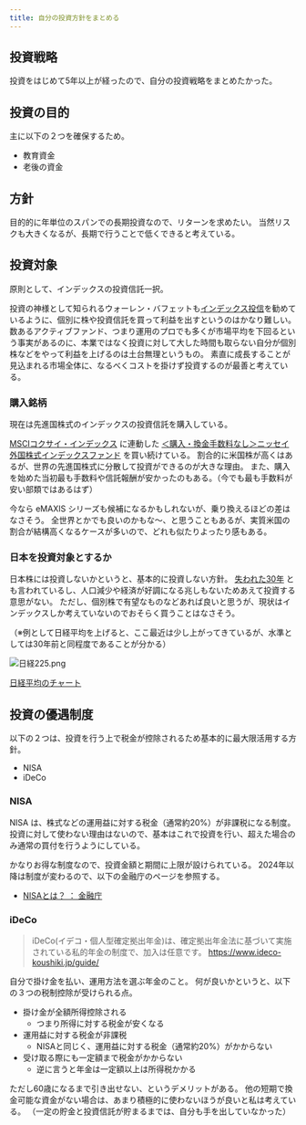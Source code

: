```yaml
---
title: 自分の投資方針をまとめる
---
```


## 投資戦略

投資をはじめて5年以上が経ったので、自分の投資戦略をまとめたかった。

## 投資の目的

主に以下の２つを確保するため。

- 教育資金
- 老後の資金

## 方針

目的的に年単位のスパンでの長期投資なので、リターンを求めたい。
当然リスクも大きくなるが、長期で行うことで低くできると考えている。

## 投資対象

原則として、インデックスの投資信託一択。

投資の神様として知られるウォーレン・バフェットも[インデックス投信](https://president.jp/articles/-/49422?page=3)を勧めているように、個別に株や投資信託を買って利益を出すというのはかなり難しい。
数あるアクティブファンド、つまり運用のプロでも多くが市場平均を下回るという事実があるのに、本業ではなく投資に対して大した時間も取らない自分が個別株などをやって利益を上げるのは土台無理というもの。
素直に成長することが見込まれる市場全体に、なるべくコストを掛けず投資するのが最善と考えている。

### 購入銘柄

現在は先進国株式のインデックスの投資信託を購入している。

[MSCIコクサイ・インデックス](https://www.nam.co.jp/education/handbook/idx02.html) に連動した [＜購入・換金手数料なし＞ニッセイ外国株式インデックスファンド](https://www.nam.co.jp/fundinfo/ngkif/main.html) を買い続けている。
割合的に米国株が高くはあるが、世界の先進国株式に分散して投資ができるのが大きな理由。
また、購入を始めた当初最も手数料や信託報酬が安かったのもある。（今でも最も手数料が安い部類ではあるはず）

今なら eMAXIS シリーズも候補になるかもしれないが、乗り換えるほどの差はなさそう。
全世界とかでも良いのかもな〜、と思うこともあるが、実質米国の割合が結構高くなるケースが多いので、どれも似たりよったり感もある。

### 日本を投資対象とするか

日本株には投資しないかというと、基本的に投資しない方針。
[失われた30年](https://ja.wikipedia.org/wiki/%E5%A4%B1%E3%82%8F%E3%82%8C%E3%81%9F30%E5%B9%B4) とも言われているし、人口減少や経済が好調になる兆しもないためあえて投資する意思がない。
ただし、個別株で有望なものなどあれば良いと思うが、現状はインデックスしか考えていないのでおそらく買うことはなさそう。

（※例として日経平均を上げると、ここ最近は少し上がってきているが、水準としては30年前と同程度であることが分かる）

![日経225.png](https://mryhryki.com/file/VJgQy3cuiXNWhdsbnYr0HkLdNXUGm-Ws9AkoeKPVAT1aYWcC.png)

[日経平均のチャート](https://sekai-kabuka.com/%E4%B8%96%E7%95%8C%E3%81%AE%E6%A0%AA%E4%BE%A1/%E6%97%A5%E7%B5%8C%E5%B9%B3%E5%9D%87.html)

## 投資の優遇制度

以下の２つは、投資を行う上で税金が控除されるため基本的に最大限活用する方針。

- NISA
- iDeCo

### NISA

NISA は、株式などの運用益に対する税金（通常約20%）が非課税になる制度。
投資に対して使わない理由はないので、基本はこれで投資を行い、超えた場合のみ通常の買付を行うようにしている。

かなりお得な制度なので、投資金額と期間に上限が設けられている。
2024年以降は制度が変わるので、以下の金融庁のページを参照する。

- [NISAとは？ ： 金融庁](https://www.fsa.go.jp/policy/nisa2/about/index.html)

### iDeCo

> iDeCo(イデコ・個人型確定拠出年金)は、確定拠出年金法に基づいて実施されている私的年金の制度で、加入は任意です。
> https://www.ideco-koushiki.jp/guide/

自分で掛け金を払い、運用方法を選ぶ年金のこと。
何が良いかというと、以下の３つの税制控除が受けられる点。

- 掛け金が全額所得控除される
    - つまり所得に対する税金が安くなる
- 運用益に対する税金が非課税
    - NISAと同じく、運用益に対する税金（通常約20%）がかからない
- 受け取る際にも一定額まで税金がかからない
    - 逆に言うと年金は一定額以上は所得税かかる

ただし60歳になるまで引き出せない、というデメリットがある。
他の短期で換金可能な資金がない場合は、あまり積極的に使わないほうが良いと私は考えている。
（一定の貯金と投資信託が貯まるまでは、自分も手を出していなかった）
